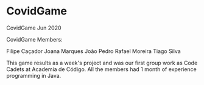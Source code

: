 # CovidGame

CovidGame 
Jun 2020

CovidGame Members:

Filipe Caçador
Joana Marques
João Pedro
Rafael Moreira
Tiago Silva


This game results as a week's project and was our first group work as Code Cadets at Academia de Código. All the members had 1 month of experience programming in Java.
